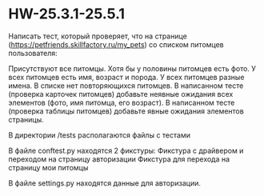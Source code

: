 # HW-25.3.1-25.5.1

Написать тест, который проверяет, что на странице (https://petfriends.skillfactory.ru/my_pets)  со списком питомцев пользователя:

Присутствуют все питомцы.
Хотя бы у половины питомцев есть фото.
У всех питомцев есть имя, возраст и порода.
У всех питомцев разные имена.
В списке нет повторяющихся питомцев. 
В написанном тесте (проверка карточек питомцев) добавьте неявные ожидания всех элементов (фото, имя питомца, его возраст).
В написанном тесте (проверка таблицы питомцев) добавьте явные ожидания элементов страницы.

В директории /tests располагаются файлы с тестами

В файле conftest.py находятся 2 фикстуры: Фикстура с драйвером и переходом на страницу авторизации Фикстура для перехода на страницу мои питомцы

В файле settings.py находятся данные для авторизации.
